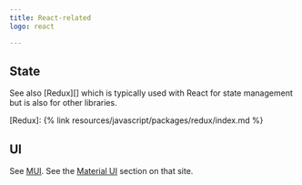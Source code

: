 ```yaml
---
title: React-related
logo: react

---
```


## State

See also [Redux][] which is typically used with React for state management but is also for other libraries.

[Redux]: {% link resources/javascript/packages/redux/index.md %}

## UI

See [MUI][]. See the [Material UI][] section on that site.

[MUI]: https://mui.com/
[Material UI]: https://mui.com/material-ui/
